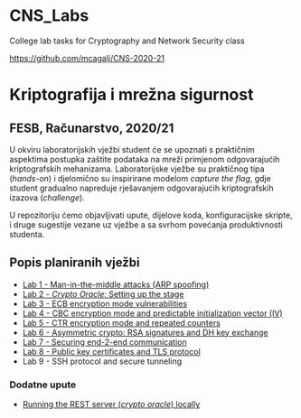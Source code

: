 # CNS_Labs
College lab tasks for Cryptography and Network Security class

https://github.com/mcagalj/CNS-2020-21

# **Kriptografija i mrežna sigurnost**

## FESB, Računarstvo, 2020/21

U okviru laboratorijskih vježbi student će se upoznati s praktičnim aspektima postupka zaštite podataka na mreži primjenom odgovarajućih kriptografskih mehanizama. Laboratorijske vježbe su praktičnog tipa (_hands-on_) i djelomično su inspirirane modelom _capture the flag_, gdje student gradualno napreduje rješavanjem odgovarajućih kriptografskih izazova (_challenge_).

U repozitoriju ćemo objavljivati upute, dijelove koda, konfiguracijske skripte, i druge sugestije vezane uz vježbe a sa svrhom povećanja produktivnosti studenta.

## Popis planiranih vježbi

- [Lab 1 - Man-in-the-middle attacks (ARP spoofing)](/instructions/lab-1.md)
- [Lab 2 - _Crypto Oracle_: Setting up the stage](/instructions/lab-2.md)
- [Lab 3 - ECB encryption mode vulnerabilities](/instructions/lab-3.md)
- [Lab 4 - CBC encryption mode and predictable initialization vector (IV)](/instructions/lab-4.md)
- [Lab 5 - CTR encryption mode and repeated counters](/instructions/lab-5.md)
- [Lab 6 - Asymmetric crypto: RSA signatures and DH key exchange](/instructions/lab-6.md)
- [Lab 7 - Securing end-2-end communication](/instructions/lab-7.md)
- [Lab 8 - Public key certificates and TLS protocol](/instructions/lab-8.md)
- Lab 9 - SSH protocol and secure tunneling

### Dodatne upute

- [Running the REST server (_crypto oracle_) locally](/instructions/intro.md)
